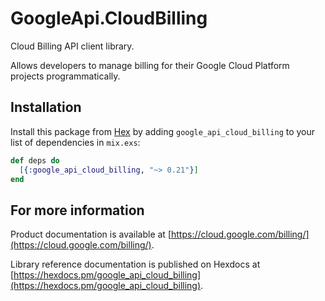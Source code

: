 # GoogleApi.CloudBilling

Cloud Billing API client library.

Allows developers to manage billing for their Google Cloud Platform projects programmatically.

## Installation

Install this package from [Hex](https://hex.pm) by adding
`google_api_cloud_billing` to your list of dependencies in `mix.exs`:

```elixir
def deps do
  [{:google_api_cloud_billing, "~> 0.21"}]
end
```

## For more information

Product documentation is available at [https://cloud.google.com/billing/](https://cloud.google.com/billing/).

Library reference documentation is published on Hexdocs at
[https://hexdocs.pm/google_api_cloud_billing](https://hexdocs.pm/google_api_cloud_billing).
